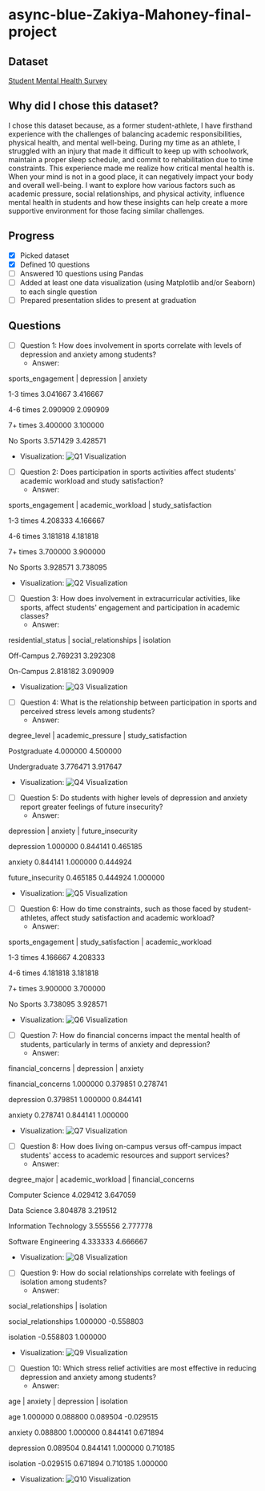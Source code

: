 # async-blue-Zakiya-Mahoney-final-project

## Dataset
[Student Mental Health Survey](https://www.kaggle.com/datasets/abdullahashfaqvirk/student-mental-health-survey?resource=download)

## Why did I chose this dataset?

I chose this dataset because, as a former student-athlete, I have firsthand experience with the challenges of balancing academic responsibilities, physical health, and mental well-being. During my time as an athlete, I struggled with an injury that made it difficult to keep up with schoolwork, maintain a proper sleep schedule, and commit to rehabilitation due to time constraints. This experience made me realize how critical mental health is. When your mind is not in a good place, it can negatively impact your body and overall well-being. I want to explore how various factors such as academic pressure, social relationships, and physical activity, influence mental health in students and how these insights can help create a more supportive environment for those facing similar challenges.

## Progress
- [X] Picked dataset
- [X] Defined 10 questions
- [ ] Answered 10 questions using Pandas
- [ ] Added at least one data visualization (using Matplotlib and/or Seaborn) to each single question
- [ ] Prepared presentation slides to present at graduation

## Questions
- [ ] Question 1: How does involvement in sports correlate with levels of depression and anxiety among students?
  - Answer: 

sports_engagement   |     depression  | anxiety               

1-3 times            3.041667  3.416667

4-6 times            2.090909  2.090909

7+ times             3.400000  3.100000

No Sports            3.571429  3.428571

  - Visualization: ![Q1 Visualization](Q1)

- [ ] Question 2: Does participation in sports activities affect students' academic workload and study satisfaction?
  - Answer:                    

sports_engagement     |     academic_workload |  study_satisfaction                           

1-3 times                    4.208333            4.166667

4-6 times                    3.181818            4.181818

7+ times                     3.700000            3.900000

No Sports                    3.928571            3.738095

  - Visualization: ![Q2 Visualization](Q2)

- [ ] Question 3: How does involvement in extracurricular activities, like sports, affect students' engagement and participation in academic classes?
  - Answer:                    

residential_status     |     social_relationships | isolation                     

Off-Campus                      2.769231   3.292308

On-Campus                       2.818182   3.090909

  - Visualization: ![Q3 Visualization](Q3)

- [ ] Question 4:  What is the relationship between participation in sports and perceived stress levels among students?
  - Answer:

degree_level |     academic_pressure | study_satisfaction                            

Postgraduate            4.000000            4.500000

Undergraduate           3.776471            3.917647

  - Visualization: ![Q4 Visualization](Q4)

- [ ] Question 5: Do students with higher levels of depression and anxiety report greater feelings of future insecurity?
  - Answer:

  
depression  | anxiety | future_insecurity

depression           1.000000  0.844141           0.465185

anxiety              0.844141  1.000000           0.444924

future_insecurity    0.465185  0.444924           1.000000

  - Visualization: ![Q5 Visualization](Q5)

- [ ] Question 6: How do time constraints, such as those faced by student-athletes, affect study satisfaction and academic workload?
  - Answer:
     
sports_engagement    |    study_satisfaction | academic_workload                             

1-3 times                    4.166667            4.208333

4-6 times                    4.181818            3.181818

7+ times                     3.900000            3.700000

No Sports                    3.738095            3.928571

  - Visualization: ![Q6 Visualization](Q6)

- [ ] Question 7: How do financial concerns impact the mental health of students, particularly in terms of anxiety and depression?
  - Answer: 


financial_concerns | depression |  anxiety

financial_concerns            1.000000    0.379851  0.278741

depression                    0.379851    1.000000  0.844141

anxiety                       0.278741    0.844141  1.000000

  - Visualization: ![Q7 Visualization](Q7)

- [ ] Question 8: How does living on-campus versus off-campus impact students' access to academic resources and support services?
  - Answer:
     
degree_major     |   academic_workload |  financial_concerns                                      

Computer Science                  4.029412            3.647059

Data Science                      3.804878            3.219512

Information Technology            3.555556            2.777778

Software Engineering              4.333333            4.666667

  - Visualization: ![Q8 Visualization](Q8)

- [ ] Question 9: How do social relationships correlate with feelings of isolation among students?
  - Answer:

social_relationships |  isolation

social_relationships              1.000000  -0.558803

isolation                        -0.558803   1.000000

  - Visualization: ![Q9 Visualization](Q9)

- [ ] Question 10: Which stress relief activities are most effective in reducing depression and anxiety among students?
  - Answer:
     
age  | anxiety | depression | isolation

age         1.000000  0.088800    0.089504  -0.029515

anxiety     0.088800  1.000000    0.844141   0.671894

depression  0.089504  0.844141    1.000000   0.710185

isolation  -0.029515  0.671894    0.710185   1.000000

  - Visualization: ![Q10 Visualization](Q10)
